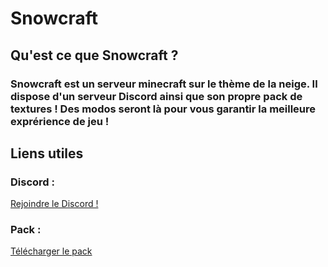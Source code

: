 # Snowcraft

## Qu'est ce que Snowcraft ?

### Snowcraft est un serveur minecraft sur le thème de la neige. Il dispose d'un serveur Discord ainsi que son propre pack de textures ! Des modos seront là pour vous garantir la meilleure exprérience de jeu !

## Liens utiles

### Discord :
[Rejoindre le Discord !](https://discord.gg/EHcbuCjDbr)

### Pack :
[Télécharger le pack](https://cdn.discordapp.com/attachments/739501172884242492/886614224292421632/Snowstorm.zip)